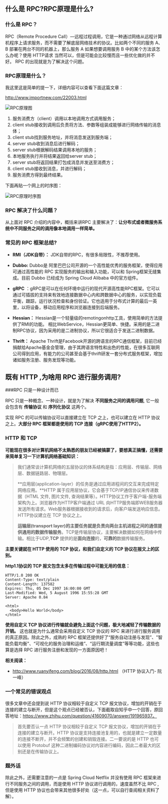 ## 什么是 RPC?RPC原理是什么?

### **什么是 RPC？**

RPC（Remote Procedure Call）—远程过程调用，它是一种通过网络从远程计算机程序上请求服务，而不需要了解底层网络技术的协议。比如两个不同的服务 A、B 部署在两台不同的机器上，那么服务 A 如果想要调用服务 B 中的某个方法该怎么办呢？使用 HTTP请求 当然可以，但是可能会比较慢而且一些优化做的并不好。 RPC 的出现就是为了解决这个问题。

### **RPC原理是什么？**

我这里这是简单的提一下，详细内容可以查看下面这篇文章：

http://www.importnew.com/22003.html

![RPC原理图](http://my-blog-to-use.oss-cn-beijing.aliyuncs.com/18-12-6/37345851.jpg)

1. 服务消费方（client）调用以本地调用方式调用服务；
2. client stub接收到调用后负责将方法、参数等组装成能够进行网络传输的消息体；
3. client stub找到服务地址，并将消息发送到服务端；
4. server stub收到消息后进行解码；
5. server stub根据解码结果调用本地的服务；
6. 本地服务执行并将结果返回给server stub；
7. server stub将返回结果打包成消息并发送至消费方；
8. client stub接收到消息，并进行解码；
9. 服务消费方得到最终结果。

下面再贴一个网上的时序图：

![RPC原理时序图](http://my-blog-to-use.oss-cn-beijing.aliyuncs.com/18-12-6/32527396.jpg)

### RPC 解决了什么问题？

从上面对 RPC 介绍的内容中，概括来讲RPC 主要解决了：**让分布式或者微服务系统中不同服务之间的调用像本地调用一样简单。**

### 常见的 RPC 框架总结?

- **RMI（JDK自带）：** JDK自带的RPC，有很多局限性，不推荐使用。
- **Dubbo:** Dubbo是 阿里巴巴公司开源的一个高性能优秀的服务框架，使得应用可通过高性能的 RPC 实现服务的输出和输入功能，可以和 Spring框架无缝集成。目前 Dubbo 已经成为 Spring Cloud Alibaba 中的官方组件。
- **gRPC** ：gRPC是可以在任何环境中运行的现代开源高性能RPC框架。它可以通过可插拔的支持来有效地连接数据中心内和跨数据中心的服务，以实现负载平衡，跟踪，运行状况检查和身份验证。它也适用于分布式计算的最后一英里，以将设备，移动应用程序和浏览器连接到后端服务。

- **Hessian：** Hessian是一个轻量级的remotingonhttp工具，使用简单的方法提供了RMI的功能。 相比WebService，Hessian更简单、快捷。采用的是二进制RPC协议，因为采用的是二进制协议，所以它很适合于发送二进制数据。
- **Thrift：**  Apache Thrift是Facebook开源的跨语言的RPC通信框架，目前已经捐献给Apache基金会管理，由于其跨语言特性和出色的性能，在很多互联网公司得到应用，有能力的公司甚至会基于thrift研发一套分布式服务框架，增加诸如服务注册、服务发现等功能。

## 既有 HTTP ,为啥用 RPC 进行服务调用?

###RPC 只是一种设计而已

RPC 只是一种概念、一种设计，就是为了解决 **不同服务之间的调用问题**, 它一般会包含有 **传输协议** 和 **序列化协议** 这两个。

实现 RPC 的可以传输协议可以直接建立在 TCP 之上，也可以建立在 HTTP 协议之上。**大部分 RPC 框架都是使用的 TCP 连接（gRPC使用了HTTP2）。**

### HTTP 和 TCP

**可能现在很多对计算机网络不太熟悉的朋友已经被搞蒙了，要想真正搞懂，还需要来简单复习一下计算机网络基础知识：**

> 我们通常谈计算机网络的五层协议的体系结构是指：应用层、传输层、网络层、数据链路层、物理层。
>
> **应用层(application-layer）的任务是通过应用进程间的交互来完成特定网络应用。**HTTP 属于应用层协议，它会基于TCP/IP通信协议来传递数据（HTML 文件, 图片文件, 查询结果等）。HTTP协议工作于客户端-服务端架构为上。浏览器作为HTTP客户端通过 URL 向HTTP服务端即WEB服务器发送所有请求。Web服务器根据接收到的请求后，向客户端发送响应信息。HTTP协议建立在 TCP 协议之上。
>
> **运输层(transport layer)的主要任务就是负责向两台主机进程之间的通信提供通用的数据传输服务**。TCP是传输层协议，主要解决数据如何在网络中传输。相比于UDP,**TCP** 提供的是**面向连接**的，**可靠的**数据传输服务。

**主要关键就在 HTTP 使用的 TCP 协议，和我们自定义的 TCP 协议在报文上的区别。**

**http1.1协议的 TCP 报文包含太多在传输过程中可能无用的信息：**

```
HTTP/1.0 200 OK 
Content-Type: text/plain
Content-Length: 137582
Expires: Thu, 05 Dec 1997 16:00:00 GMT
Last-Modified: Wed, 5 August 1996 15:55:28 GMT
Server: Apache 0.84

<html>
  <body>Hello World</body>
</html>
```

**使用自定义 TCP 协议进行传输就会避免上面这个问题，极大地减轻了传输数据的开销。**
这也就是为什么通常会采用自定义 TCP 协议的 RPC
来进行进行服务调用的真正原因。除此之外，成熟的 RPC
框架还提供好了“服务自动注册与发现”、"智能负载均衡"、“可视化的服务治理和运维”、“运行期流量调度”等等功能，这些也算是选择
RPC 进行服务注册和发现的一方面原因吧！

**相关阅读：**

- http://www.ruanyifeng.com/blog/2016/08/http.html （HTTP 协议入门- 阮一峰）

### 一个常见的错误观点

很多文章中还会提到说 HTTP 协议相较于自定义 TCP 报文协议，增加的开销在于连接的建立与断开，但是这个观点已经被否认，下面截取自知乎中一个回答，原回答地址：https://www.zhihu.com/question/41609070/answer/191965937。

>首先要否认一点 HTTP 协议相较于自定义 TCP 报文协议，增加的开销在于连接的建立与断开。HTTP 协议是支持连接池复用的，也就是建立一定数量的连接不断开，并不会频繁的创建和销毁连接。二一要说的是 HTTP 也可以使用 Protobuf 这种二进制编码协议对内容进行编码，因此二者最大的区别还是在传输协议上。

### 题外话

除此之外，还需要注意的一点是 Spring Cloud Netflix 并没有使用 RPC
框架来进行不同服务之间的调用，而是使用 HTTP 协议进行调用的，速度虽然不比 RPC
,但是使用 HTTP 协议也会带来其他很多好处（这一点，可以自行查阅相关资料了解）。



